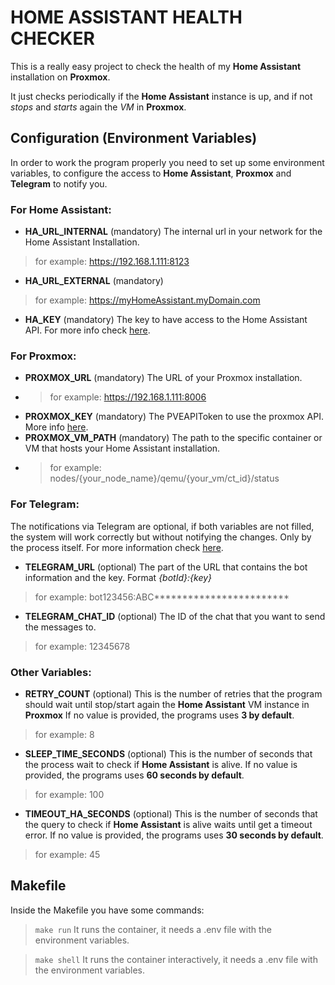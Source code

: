 # HOME ASSISTANT HEALTH CHECKER

This is a really easy project to check the health of my **Home Assistant** installation on **Proxmox**.

It just checks periodically if the **Home Assistant** instance is up, and if not _stops_ and _starts_ again the _VM_ in **Proxmox**.

## Configuration (Environment Variables)

In order to work the program properly you need to set up some environment variables, to configure the access to **Home Assistant**, **Proxmox** and **Telegram** to notify you.

### For Home Assistant:
* **HA_URL_INTERNAL** (mandatory) The internal url in your network for the Home Assistant Installation.
> for example: https://192.168.1.111:8123
* **HA_URL_EXTERNAL** (mandatory)
> for example: https://myHomeAssistant.myDomain.com
* **HA_KEY** (mandatory) The key to have access to the Home Assistant API. For more info check [here](https://developers.home-assistant.io/docs/api/rest/).

### For Proxmox:
* **PROXMOX_URL** (mandatory) The URL of your Proxmox installation.
* > for example: https://192.168.1.111:8006
* **PROXMOX_KEY** (mandatory) The PVEAPIToken to use the proxmox API. More info [here](https://pve.proxmox.com/wiki/Proxmox_VE_API).
* **PROXMOX_VM_PATH** (mandatory) The path to the specific container or VM that hosts your Home Assistant installation.
* > for example: nodes/{your_node_name}/qemu/{your_vm/ct_id}/status

### For Telegram:
The notifications via Telegram are optional, if both variables are not filled, the system will work correctly but without notifying the changes. Only by the process itself.
For more information check [here](https://core.telegram.org/bots/api).
* **TELEGRAM_URL** (optional) The part of the URL that contains the bot information and the key. Format _{botId}:{key}_
> for example: bot123456:ABC************************
* **TELEGRAM_CHAT_ID** (optional) The ID of the chat that you want to send the messages to.
> for example: 12345678

### Other Variables:
* **RETRY_COUNT** (optional) This is the number of retries that the program should wait until stop/start again the **Home Assistant** VM instance in **Proxmox**
If no value is provided, the programs uses **3 by default**.
> for example: 8
* **SLEEP_TIME_SECONDS** (optional) This is the number of seconds that the process wait to check if **Home Assistant** is alive.
If no value is provided, the programs uses **60 seconds by default**.
> for example: 100
* **TIMEOUT_HA_SECONDS** (optional) This is the number of seconds that the query to check if **Home Assistant** is alive waits until get a timeout error.
If no value is provided, the programs uses **30 seconds by default**.
> for example: 45

## Makefile

Inside the Makefile you have some commands:

> ```make run``` It runs the container, it needs a .env file with the environment variables.

> ```make shell``` It runs the container interactively, it needs a .env file with the environment variables.